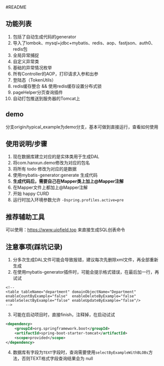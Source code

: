 #README

## 功能列表
1. 包括了自动生成代码的generator
2. 导入了lombok、mysql+jdbc+mybatis、redis、aop、fastjson、auth0、redis包
3. 全局异常捕捉
4. 自定义异常类
5. 基础的异常情况枚举
6. 所有Controller的AOP，打印请求入参和出参 
7. 登陆态（TokenUtils）
8. redis缓存整合 && 使用redis缓存设置分布式锁
9. pageHelper分页查询插件
10. 自动打包推送到服务器的Tomcat上
## demo
分支origin/typical_example为demo分支，基本可做到直接运行，查看如何使用
## 使用说明/步骤
1. 现在数据库建立对应的是实体类用于生成DAL
2. 将com.hanxun.demo修改为对应的包名
3. 将所有 todo 修改为对应的是数据
4. 使用mybatis-generator:generate 生成代码
5. **生成代码后，需要自己在Mapper类上加上@Mapper注解**
6. 在Mapper文件上都加上@Mapper注解
7. 开始 happy CURD
8. 运行时加入环境参数允许 `-Dspring.profiles.active=pre`
## 推荐辅助工具
可以使用：https://www.uiofield.top  来直接生成SQL创表命令
## 注意事项(踩坑记录)
1. 分多次生成DAL文件可能会导致报错，建议每次先删除xml文件，再全部重新生成
2. 在使用mybatis-generator插件时，可能会提示格式错误，在最后加一行，再试试
```
<!--
<table tableName="department" domainObjectName="Department" enableCountByExample="false"  enableDeleteByExample="false" enableSelectByExample="false" enableUpdateByExample="false"/>
-->
```
3. 可能在启动项目时，直接finish，注释掉，在启动试试
```xml
<dependency>
	<groupId>org.springframework.boot</groupId>
	<artifactId>spring-boot-starter-tomcat</artifactId>
	<scope>provided</scope>
</dependency>
```
4. 数据库有字段为`TEXT`字段时，查询需要使用`selectByExampleWithBLOBs`方法，否则TEXT格式字段查询结果会为 null

